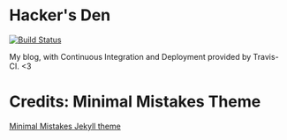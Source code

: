 # Hacker's Den

[![Build Status](https://travis-ci.org/mayanksha/infosec.svg?branch=master)](https://travis-ci.org/mayanksha/infosec)

My blog, with Continuous Integration and Deployment provided by Travis-CI. <3

# Credits: Minimal Mistakes Theme
[Minimal Mistakes Jekyll theme](https://mmistakes.github.io/minimal-mistakes/)
